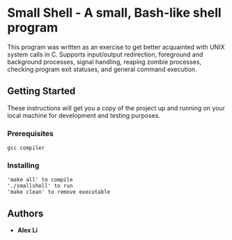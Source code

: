 # Small Shell - A small, Bash-like shell program

This program was written as an exercise to get better acquainted with UNIX system calls in C. Supports input/output redirection, foreground and background processes, signal handling, reaping zombie processes, checking program exit statuses, and general command execution. 

## Getting Started

These instructions will get you a copy of the project up and running on your local machine for development and testing purposes.

### Prerequisites

```
gcc compiler
```

### Installing

```
'make all' to compile
'./smallshell' to run
'make clean' to remove executable
```
## Authors

* **Alex Li**
